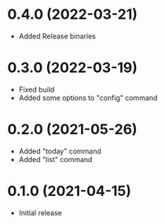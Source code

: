 # 0.4.0 (2022-03-21)
* Added Release binaries

# 0.3.0 (2022-03-19)
* Fixed build
* Added some options to "config" command

# 0.2.0 (2021-05-26)
* Added "today" command
* Added "list" command

# 0.1.0 (2021-04-15)
* Initial release
